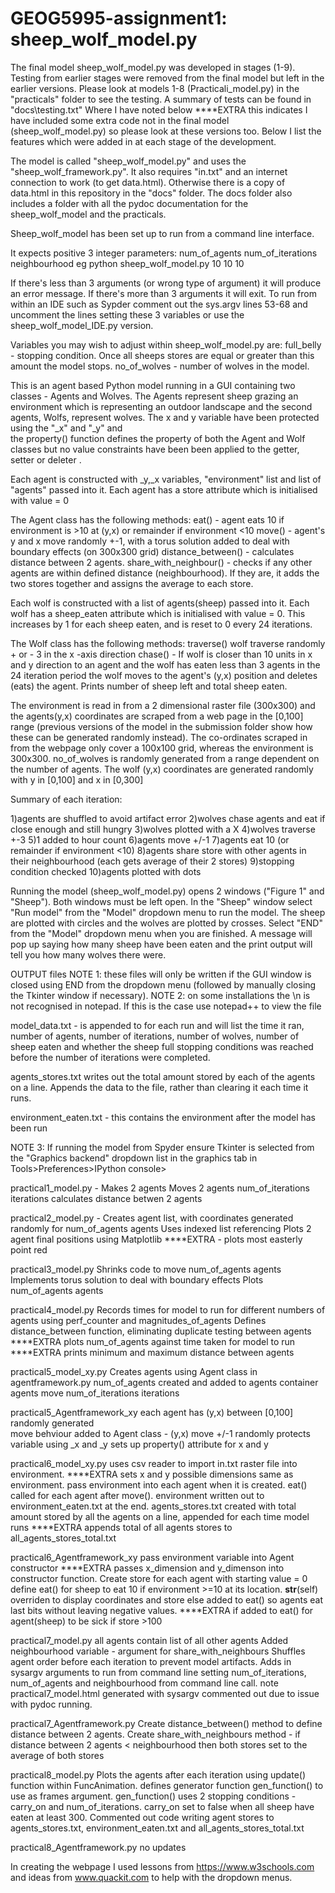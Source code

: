 # GEOG5995-assignment1: sheep_wolf_model.py

The final model sheep_wolf_model.py was developed in stages (1-9). Testing from earlier stages were removed from the final model
but left in the earlier versions. Please look at models 1-8 (Practicali_model.py) in the "practicals" folder to see the testing. A summary of tests can be found in "docs\testing.txt"
Where I have noted below ****EXTRA this indicates I have included some extra code not in the final 
model (sheep_wolf_model.py) so please look at these versions too. Below I list the features which were added in at 
each stage of the development.

The model is called "sheep_wolf_model.py" and uses the "sheep_wolf_framework.py". It also requires "in.txt" and an 
internet connection to work (to get data.html). Otherwise there is a copy of data.html in this repository in the 
"docs" folder. The docs folder also includes a folder with all the pydoc documentation for the sheep_wolf_model and the practicals.

Sheep_wolf_model has been set up to run from a command line interface.

It expects positive 3 integer parameters: 	num_of_agents
						num_of_iterations 
						neighbourhood 
eg  python sheep_wolf_model.py 10 10 10

If there's less than 3 arguments (or wrong type of argument) it will produce an error message.
If there's more than 3 arguments it will exit.
To run from within an IDE such as Sypder comment out the sys.argv lines 53-68 and uncomment the lines setting these 3 variables or use the sheep_wolf_model_IDE.py version.

Variables you may wish to adjust within sheep_wolf_model.py are:
full_belly - stopping condition. Once all sheeps stores are equal or greater than this amount the model stops.
no_of_wolves - number of wolves in the model.

This is an agent based Python model running in a GUI containing two classes - Agents and Wolves.
The Agents represent sheep grazing an environment which is representing an outdoor landscape and the second 
agents, Wolfs, represent wolves. The x and y variable have been protected using the "_x" and "_y" and  
the property() function defines the property of both the Agent and Wolf classes but no value constraints have been
been applied to the getter, setter or deleter . 

Each agent is constructed with  _y,_x variables, "environment" list and list of "agents" passed into it.
Each agent has a store attribute which is initialised with value = 0

The Agent class has the following methods:
eat() - agent eats 10 if environment is >10 at (y,x) or remainder if environment <10
move() - agent's y and x move randomly +-1, with a torus solution added to deal with boundary effects (on 300x300 grid)
distance_between() - calculates distance between 2 agents. 
share_with_neighbour() - checks if any other agents are within defined distance (neighbourhood). If they are,
						it adds the two stores together and assigns the average to each store.

Each wolf is constructed with a list of agents(sheep) passed into it. Each wolf has a sheep_eaten attribute 
which is initialised with value = 0. This increases by 1 for each sheep eaten, and is reset to 0 every 24 iterations.						

The Wolf class has the following methods:
traverse()	wolf traverse randomly + or - 3 in the x -axis direction
chase() - 	If wolf is closer than 10 units in x and y direction to an agent and the wolf has eaten less than 3 agents 
			in the 24 iteration period the wolf moves to the agent's (y,x) position and deletes (eats) the agent.
			Prints number of sheep left and total sheep eaten.
		 

The environment is read in from a 2 dimensional raster file (300x300) and the agents(y,x) coordinates are scraped 
from a web page in the [0,100] range (previous versions of the model in the submission folder show how these can 
be generated randomly instead). The co-ordinates scraped in from the webpage only cover a 100x100 grid, whereas 
the environment is 300x300.
no_of_wolves is randomly generated from a range dependent on the number of agents. The wolf (y,x) coordinates are 
generated randomly with y in [0,100] and x in [0,300]

Summary of each iteration:

1)agents are shuffled to avoid artifact error
2)wolves chase agents and eat if close enough and still hungry
3)wolves plotted with a X
4)wolves traverse +-3
5)1 added to hour count
6)agents move +/-1
7)agents eat 10 (or remainder if environment <10)
8)agents share store with other agents in their neighbourhood (each gets average of their 2 stores)
9)stopping condition checked
10)agents plotted with dots


Running the model (sheep_wolf_model.py) opens 2 windows ("Figure 1" and "Sheep"). Both windows must be left open. 
In the "Sheep" window select "Run model" from the "Model" dropdown menu to run the model. The sheep are plotted 
with circles and the wolves are plotted by crosses. Select "END" from the "Model" dropdown menu when you are finished.
A message will pop up saying how many sheep have been eaten and the print output will tell you how many wolves 
there were. 

OUTPUT files
NOTE 1: these files will only be written if the GUI window is closed using END from the dropdown menu (followed by manually closing the Tkinter window if necessary).
NOTE 2: on some installations the \n is not recognised in notepad. If this is the case use notepad++ to view the file

model_data.txt  - is appended to for each run and will list the time it ran, number 
of agents, number of iterations, number of wolves, number of sheep eaten and whether the sheep full stopping conditions was
reached before the number of iterations were completed. 

agents_stores.txt writes out the total amount stored by each of the agents on a line. Appends the data to the file, rather than
clearing it each time it runs. 

environment_eaten.txt - this contains the environment after the model has been run

NOTE 3: If running the model from Spyder ensure Tkinter is selected from the "Graphics backend" dropdown list in the 
graphics tab in Tools>Preferences>IPython console> 

practical1_model.py  -		Makes 2 agents
							Moves 2 agents num_of_iterations iterations 
							calculates distance betwen 2 agents

 
practical2_model.py - 		Creates agent list, with coordinates generated randomly for num_of_agents agents
							Uses indexed list referencing
							Plots 2 agent final positions using Matplotlib
							****EXTRA - plots most easterly point red
						
practical3_model.py			Shrinks code to move num_of_agents agents
							Implements torus solution to deal with boundary effects
							Plots num_of_agents agents
						
practical4_model.py 		Records times for model to run for different numbers of agents using perf_counter and 							magnitudes_of_agents
							Defines distance_between function, eliminating duplicate testing between agents
							****EXTRA plots num_of_agents against time taken for model to run
							****EXTRA prints minimum and maximum distance between agents

practical5_model_xy.py		Creates agents using Agent class in agentframework.py
							num_of_agents created and added to agents container
							agents move num_of_iterations iterations
						

practical5_Agentframework_xy	each agent has (y,x) between [0,100] randomly generated					
								move behviour added to Agent class - (y,x) move +/-1 randomly
								protects variable using _x and _y
								sets up property() attribute for x and y
				
practical6_model_xy.py		uses csv reader to import in.txt raster file into environment.
							****EXTRA sets x and y possible dimensions same as environment.
							pass environment into each agent when it is created.
							eat() called for each agent after move().
							environment written out to environment_eaten.txt at the end.
							agents_stores.txt created with total amount stored by all the agents on a line, 							appended for each time model runs
							****EXTRA appends total of all agents stores to all_agents_stores_total.txt
							
practical6_Agentframework_xy	pass environment variable into Agent constructor
								****EXTRA passes x_dimension and y_dimenson into constructor function.
								Create store for each agent with starting value = 0
								define eat() for sheep to eat 10 if environment >=10 at its location.
								__str__(self) overriden to display coordinates and store 
								else added to eat() so agents eat last bits without leaving negative 									values.
								****EXTRA if added to eat() for agent(sheep) to be sick if store >100
								
practical7_model.py			all agents contain list of all other agents
						Added neighbourhood variable - argument for share_with_neighbours
						Shuffles agent order before each iteration to prevent model artifacts.
						Adds in sysargv arguments to run from command line setting num_of_iterations, 							num_of_agents and neighbourhood from command line call.
						note practical7_model.html generated with sysargv commented out due to issue with pydoc 						running.
							
practical7_Agentframework.py		Create distance_between() method to define distance between 2 agents.
					Create share_with_neighbours method 
							- if distance between 2 agents < neighbourhood then both stores set to the 								average of both stores

practical8_model.py			Plots the agents after each iteration using update() function within FuncAnimation.
						defines generator function gen_function() to use as frames argument.
						gen_function() uses 2 stopping conditions - carry_on and num_of_iterations.
						carry_on set to false when all sheep have eaten at least 300.
						Commented out code writing agent stores to agents_stores.txt, environment_eaten.txt 							and all_agents_stores_total.txt
							
practical8_Agentframework.py no updates


In creating the webpage I used lessons from https://www.w3schools.com and ideas from www.quackit.com 
to help with the dropdown menus.
 
